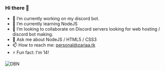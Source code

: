 ### Hi there 👋

- 🔭 I’m currently working on my discord bot.
- 🌱 I’m currently learning NodeJS
- 👯 I’m looking to collaborate on Discord servers looking for web hosting / discord bot making.
- 💬 Ask me about NodeJS / HTML5 / CSS3
- 📫 How to reach me: personal@zariaa.tk
- ⚡ Fun fact: I'm 14!

![DBN](https://discord.com/widget?id=795105559569235988&theme=dark)

